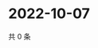 # 2022-10-07

共 0 条

<!-- BEGIN WEIBO -->
<!-- 最后更新时间 Fri Oct 07 2022 19:19:06 GMT+0800 (China Standard Time) -->

<!-- END WEIBO -->
